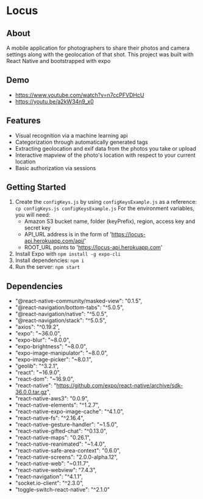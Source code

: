 Locus
=========

## About

A mobile application for photographers to share their photos and camera settings along with the geolocation of that shot. This project was built with React Native and bootstrapped with expo

## Demo

- https://www.youtube.com/watch?v=n7ccPFVDHcU
- https://youtu.be/a2kW34n9_x0

## Features

- Visual recognition via a machine learning api
- Categorization through automatically generated tags
- Extracting geolocation and exif data from the photos you take or upload
- Interactive mapview of the photo's location with respect to your current location
- Basic authorization via sessions

## Getting Started

1. Create the `configKeys.js` by using `configKeysExample.js` as a reference: `cp configKeys.js configKeysExample.js`
   For the environment variables, you will need:
   - Amazon S3 bucket name, folder (keyPrefix), region, access key and secret key
   - API_URL address is in the form of 'https://locus-api.herokuapp.com/api/'
   - ROOT_URL points to 'https://locus-api.herokuapp.com'
2. Install Expo with `npm install -g expo-cli`
3. Install dependencies: `npm i`
4. Run the server: `npm start`

## Dependencies
   - "@react-native-community/masked-view": "0.1.5",
   - "@react-navigation/bottom-tabs": "^5.0.5",
   - "@react-navigation/native": "^5.0.5",
   - "@react-navigation/stack": "^5.0.5",
   - "axios": "^0.19.2",
   - "expo": "~36.0.0",
   - "expo-blur": "~8.0.0",
   - "expo-brightness": "~8.0.0",
   - "expo-image-manipulator": "~8.0.0",
   - "expo-image-picker": "~8.0.1",
   - "geolib": "^3.2.1",
   - "react": "~16.9.0",
   - "react-dom": "~16.9.0",
   - "react-native": "https://github.com/expo/react-native/archive/sdk-36.0.0.tar.gz",
   - "react-native-aws3": "0.0.9",
   - "react-native-elements": "^1.2.7",
   - "react-native-expo-image-cache": "^4.1.0",
   - "react-native-fs": "^2.16.4",
   - "react-native-gesture-handler": "~1.5.0",
   - "react-native-gifted-chat": "^0.13.0",
   - "react-native-maps": "0.26.1",
   - "react-native-reanimated": "~1.4.0",
   - "react-native-safe-area-context": "0.6.0",
   - "react-native-screens": "2.0.0-alpha.12",
   - "react-native-web": "~0.11.7",
   - "react-native-webview": "7.4.3",
   - "react-navigation": "^4.1.1",
   - "socket.io-client": "^2.3.0",
   - "toggle-switch-react-native": "^2.1.0"
